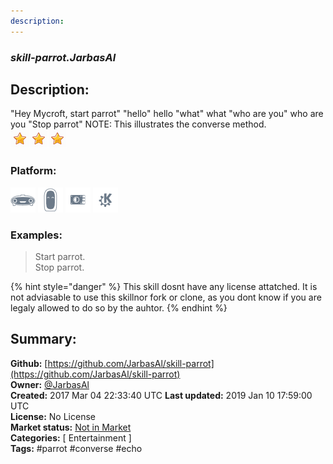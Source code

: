 ```yaml
---
description: 
---
```


### _skill-parrot.JarbasAl_  
## Description:  
"Hey Mycroft, start parrot"
"hello"
hello
"what"
what
"who are you"
who are you
"Stop parrot"
NOTE: This illustrates the converse method.  
![](../.gitbook/assets/star.png)![](../.gitbook/assets/star.png)![](../.gitbook/assets/star.png)  
  
### Platform:  
 ![Mark I](../.gitbook/assets/mark-1-icon.png)  ![Mark II](../.gitbook/assets/mark-2-icon.png)  ![Picroft](../.gitbook/assets/picroft-icon.png)  ![plasmoid](../.gitbook/assets/kde.png)   
### Examples:  
> Start parrot.  
> Stop parrot.  
  
{% hint style="danger" %}
This skill dosnt have any license attatched. It is not adviasable to use this skillnor fork or clone, as you dont know if you are legaly allowed to do so by the auhtor.
{% endhint %}
  
## Summary:  
**Github:** [https://github.com/JarbasAl/skill-parrot](https://github.com/JarbasAl/skill-parrot)  
**Owner:** [@JarbasAl](https://github.com/JarbasAl)  
**Created:** 2017 Mar 04 22:33:40 UTC  **Last updated:** 2019 Jan 10 17:59:00 UTC  
**License:** No License  
**Market status:** [Not in Market](https://market.mycroft.ai/skill/)  
**Categories:** [ Entertainment ]   
**Tags:** \#parrot \#converse \#echo   
